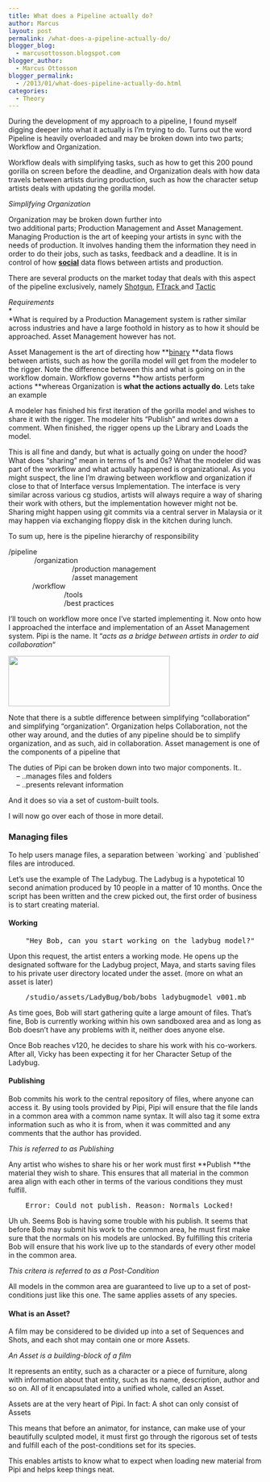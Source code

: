 ```yaml
---
title: What does a Pipeline actually do?
author: Marcus
layout: post
permalink: /what-does-a-pipeline-actually-do/
blogger_blog:
  - marcusottosson.blogspot.com
blogger_author:
  - Marcus Ottosson
blogger_permalink:
  - /2013/01/what-does-pipeline-actually-do.html
categories:
  - Theory
---
```

During the development of my approach to a pipeline, I found myself digging deeper into what it actually is I&#8217;m trying to do. Turns out the word Pipeline is heavily overloaded and may be broken down into two parts; <span>Workflow</span> and <span>Organization.</span>

Workflow deals with simplifying tasks, such as how to get this 200 pound gorilla on screen before the deadline, and Organization deals with how data travels between artists during production, such as how the character setup artists deals with updating the gorilla model.

*Simplifying Organization*

Organization may be broken down further into two additional parts; <span>Production Management</span> and <span>Asset Management</span>. Managing Production is the art of keeping your artists in sync with the needs of production. It involves handing them the information they need in order to do their jobs, such as tasks, feedback and a deadline. It is in control of how **<u>social</u>** data flows between artists and production.

There are several products on the market today that deals with this aspect of the pipeline exclusively, namely <a href="http://www.shotgunsoftware.com/products/" target="_blank">Shotgun</a>, <a href="http://www.ftrack.com/" target="_blank">FTrack </a>and <a href="http://www.southpawtech.com/" target="_blank">Tactic</a>

*Requirements*  
*  
*What is required by a Production Management system is rather similar across industries and have a large foothold in history as to how it should be approached. Asset Management however has not.

Asset Management is the art of directing how **<u>binary</u> **data flows between artists, such as how the gorilla model will get from the modeler to the rigger. Note the difference between this and what is going on in the workflow domain. Workflow governs **how artists perform actions **whereas Organization is **what the actions actually do**. Lets take an example

A modeler has finished his first iteration of the gorilla model and wishes to share it with the rigger. The modeler hits &#8220;Publish&#8221; and writes down a comment. When finished, the rigger opens up the Library and Loads the model.

This is all fine and dandy, but what is actually going on under the hood? What does &#8220;sharing&#8221; mean in terms of 1s and 0s? What the modeler did was part of the workflow and what actually happened is organizational. As you might suspect, the line I&#8217;m drawing between workflow and organization if close to that of Interface versus Implementation. The interface is very similar across various cg studios, artists will always require a way of sharing their work with others, but the implementation however might not be. Sharing might happen using git commits via a central server in Malaysia or it may happen via exchanging floppy disk in the kitchen during lunch.

To sum up, here is the pipeline hierarchy of responsibility

<span>/pipeline</span>  
             <span>/organization</span>  
                                <span>/production management</span>  
                                <span>/asset management</span>  
            <span>/workflow</span>  
                            <span>/tools</span>  
                            <span>/best practices</span>

I&#8217;ll touch on workflow more once I&#8217;ve started implementing it. Now onto how I approached the interface and implementation of an Asset Management system. Pipi is the name. It &#8220;*acts as a bridge between artists in order to aid collaboration*&#8220;

<div>
  <a href="http://1.bp.blogspot.com/-EUvDcxW9fA0/UQL7gw0HQzI/AAAAAAAAAeY/JVC-yK2nURw/s1600/pipi_overview.png" imageanchor="1"><img border="0" height="100" src="http://1.bp.blogspot.com/-EUvDcxW9fA0/UQL7gw0HQzI/AAAAAAAAAeY/JVC-yK2nURw/s320/pipi_overview.png" width="320" /></a>
</div>

Note that there is a subtle difference between simplifying &#8220;collaboration&#8221; and simplifying &#8220;organization&#8221;. Organization helps Collaboration, not the other way around, and the duties of any pipeline should be to simplify organization, and as such, aid in collaboration. Asset management is one of the components of a pipeline that

The duties of Pipi can be broken down into two major components. It..  
    &#8211; ..manages files and folders  
    &#8211; ..presents relevant information

And it does so via a set of custom-built tools.

I will now go over each of those in more detail.

### Managing files

To help users manage files, a separation between \`working\` and \`published\` files are introduced.

Let&#8217;s use the example of The Ladybug. The Ladybug is a hypotetical 10 second animation produced by 10 people in a matter of 10 months. Once the script has been written and the crew picked out, the first order of business is to start creating material.

#### Working

<pre>    "Hey Bob, can you start working on the ladybug model?"</pre>

Upon this request, the artist enters a working mode. He opens up the designated software for the Ladybug project, Maya, and starts saving files to his private user directory located under the asset. (more on what an asset is later) 
<pre>    /studio/assets/LadyBug/bob/bobs_ladybugmodel_v001.mb</pre>

As time goes, Bob will start gathering quite a large amount of files. That&#8217;s fine, Bob is currently working within his own sandboxed area and as long as Bob doesn&#8217;t have any problems with it, neither does anyone else.

Once Bob reaches v120, he decides to share his work with his co-workers. After all, Vicky has been expecting it for her Character Setup of the Ladybug.

#### Publishing

Bob commits his work to the central repository of files, where anyone can access it. By using tools provided by Pipi, Pipi will ensure that the file lands in a common area with a common name syntax. It will also tag it some extra information such as who it is from, when it was committed and any comments that the author has provided.

*This is referred to as Publishing*

Any artist who wishes to share his or her work must first **Publish **the material they wish to share. This ensures that all material in the common area align with each other in terms of the various conditions they must fulfill. 
<pre>    Error: Could not publish. Reason: Normals Locked!<br /></pre>

Uh uh. Seems Bob is having some trouble with his publish. It seems that before Bob may submit his work to the common area, he must first make sure that the normals on his models are unlocked. By fulfilling this criteria  Bob will ensure that his work live up to the standards of every other model in the common area.

*This critera is referred to as a Post-Condition*

All models in the common area are guaranteed to live up to a set of post-conditions just like this one. The same applies assets of any species.

#### What is an Asset?

A film may be considered to be divided up into a set of Sequences and Shots, and each shot may contain one or more Assets.

*An Asset is a building-block of a film*

It represents an entity, such as a character or a piece of furniture, along with information about that entity, such as its name, description, author and so on. All of it encapsulated into a unified whole, called an Asset.

Assets are at the very heart of Pipi. In fact: A shot can only consist of Assets

This means that before an animator, for instance, can make use of your beautifully sculpted model, it must first go through the rigorous set of tests and fulfill each of the post-conditions set for its species.

This enables artists to know what to expect when loading new material from Pipi and helps keep things neat.